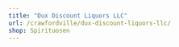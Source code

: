 ```yaml
---
title: "Dux Discount Liquors LLC"
url: /crawfordville/dux-discount-liquors-llc/
shop: Spirituosen
---
```

